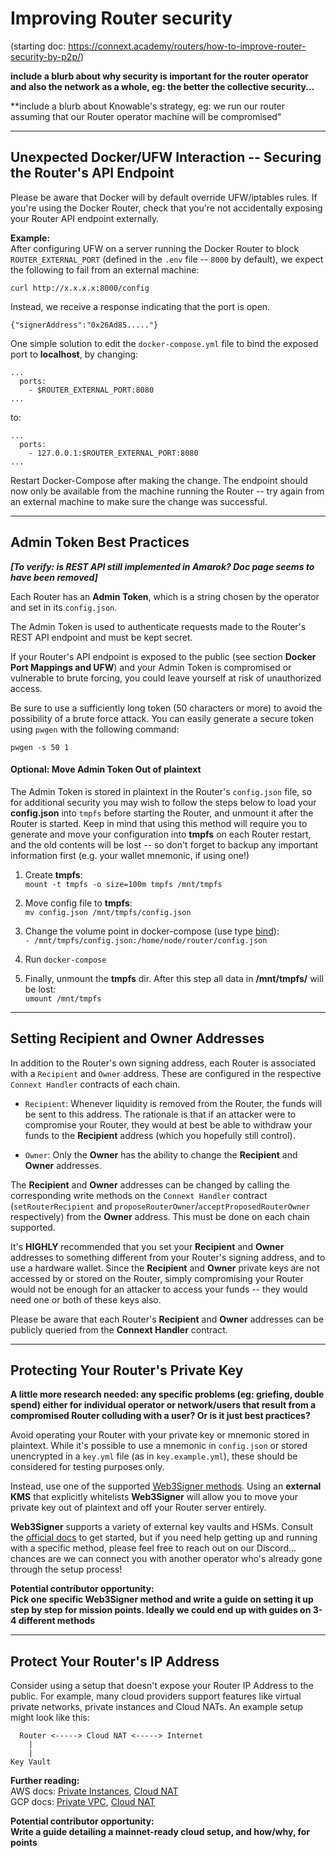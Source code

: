 # Improving Router security

(starting doc: https://connext.academy/routers/how-to-improve-router-security-by-p2p/)

**include a blurb about why security is important for the router operator and also the network as a whole, eg: the better the collective security...**

**include a blurb about Knowable's strategy, eg: we run our router assuming that our Router operator machine will be compromised"

***
## Unexpected Docker/UFW Interaction -- Securing the Router's API Endpoint

Please be aware that Docker will by default override UFW/iptables rules. If you're using the Docker Router, check that you're not accidentally exposing your Router API endpoint externally.

**Example:**  
After configuring UFW on a server running the Docker Router to block `ROUTER_EXTERNAL_PORT` (defined in the `.env` file -- `8000` by default), we expect the following to fail from an external machine:  

`curl http://x.x.x.x:8000/config`  

Instead, we receive a response indicating that the port is open.  

`{"signerAddress":"0x26Ad85....."}`

One simple solution to edit the `docker-compose.yml` file to bind the exposed port to **localhost**, by changing:

```
...
  ports:
    - $ROUTER_EXTERNAL_PORT:8080
...
```
to:
```
...
  ports:
    - 127.0.0.1:$ROUTER_EXTERNAL_PORT:8080
...
```

Restart Docker-Compose after making the change. The endpoint should now only be available from the machine running the Router -- try again from an external machine to make sure the change was successful.
***
## Admin Token Best Practices

***[To verify: is REST API still implemented in Amarok? Doc page seems to have been removed]***

Each Router has an **Admin Token**, which is a string chosen by the operator and set in its `config.json`.

The Admin Token is used to authenticate requests made to the Router's REST API endpoint and must be kept secret.

If your Router's API endpoint is exposed to the public (see section **Docker Port Mappings and UFW**) and your Admin Token is compromised or vulnerable to brute forcing, you could leave yourself at risk of unauthorized access.

Be sure to use a sufficiently long token (50 characters or more) to avoid the possibility of a brute force attack. You can easily generate a secure token using `pwgen` with the following command:

`pwgen -s 50 1`

#### Optional: Move Admin Token Out of plaintext

The Admin Token is stored in plaintext in the Router's `config.json` file, so for additional security you may wish to follow the steps below to load your **config.json** into `tmpfs` before starting the Router, and unmount it after the Router is started. Keep in mind that using this method will require you to generate and move your configuration into **tmpfs** on each Router restart, and the old contents will be lost -- so don't forget to backup any important information first (e.g. your wallet mnemonic, if using one!)

1. Create **tmpfs**:  
`mount -t tmpfs -o size=100m tmpfs /mnt/tmpfs`

2. Move config file to **tmpfs**:  
`mv config.json /mnt/tmpfs/config.json`

3. Change the volume point in docker-compose (use type [bind](https://github.com/docker/compose/issues/2781#issuecomment-441653347)):  
`- /mnt/tmpfs/config.json:/home/node/router/config.json`

4. Run `docker-compose`

5. Finally, unmount the **tmpfs** dir. After this step all data in **/mnt/tmpfs/** will be lost:  
`umount /mnt/tmpfs`


***
## Setting Recipient and Owner Addresses

In addition to the Router's own signing address, each Router is associated with a `Recipient` and `Owner` address. These are configured in the respective `Connext Handler` contracts of each chain.

- `Recipient`: Whenever liquidity is removed from the Router, the funds will be sent to this address. The rationale is that if an attacker were to compromise your Router, they would at best be able to withdraw your funds to the **Recipient** address (which you hopefully still control).

- `Owner`: Only the **Owner** has the ability to change the **Recipient** and **Owner** addresses.

The **Recipient** and **Owner** addresses can be changed by calling the corresponding write methods on the `Connext Handler` contract (`setRouterRecipient` and `proposeRouterOwner`/`acceptProposedRouterOwner` respectively) from the **Owner** address. This must be done on each chain supported.

It's **HIGHLY** recommended that you set your **Recipient** and **Owner** addresses to something different from your Router's signing address, and to use a hardware wallet. Since the **Recipient** and **Owner** private keys are not accessed by or stored on the Router, simply compromising your Router would not be enough for an attacker to access your funds -- they would need one or both of these keys also.

Please be aware that each Router's **Recipient** and **Owner** addresses can be publicly queried from the **Connext Handler** contract.


***
## Protecting Your Router's Private Key

**A little more research needed: any specific problems (eg: griefing, double spend) either for individual operator or network/users that result from a compromised Router colluding with a user? Or is it just best practices?**

Avoid operating your Router with your private key or mnemonic stored in plaintext. While it's possible to use a mnemonic in `config.json` or stored unencrypted in a `key.yml` file (as in `key.example.yml`), these should be considered for testing purposes only.

Instead, use one of the supported [Web3Signer methods](https://docs.web3signer.consensys.net/en/latest/HowTo/Use-Signing-Keys/). Using an **external KMS** that explicitly whitelists **Web3Signer** will allow you to move your private key out of plaintext and off your Router server entirely.

**Web3Signer** supports a variety of external key vaults and HSMs. Consult the [official docs](https://docs.web3signer.consensys.net/en/latest/Reference/Key-Configuration-Files/) to get started, but if you need help getting up and running with a specific method, please feel free to reach out on our Discord... chances are we can connect you with another operator who's already gone through the setup process!

**Potential contributor opportunity:  
Pick one specific Web3Signer method and write a guide on setting it up step by step for mission points. Ideally we could end up with guides on 3-4 different methods**

***
## Protect Your Router's IP Address

Consider using a setup that doesn't expose your Router IP Address to the public. For example, many cloud providers support features like virtual private networks, private instances and Cloud NATs. An example setup might look like this:  
```
  Router <-----> Cloud NAT <-----> Internet
    |
    |
Key Vault
```

**Further reading:**  
AWS docs: [Private Instances](https://aws.amazon.com/vpc/), [Cloud NAT](https://docs.aws.amazon.com/vpc/latest/userguide/vpc-nat-gateway.html)  
GCP docs: [Private VPC](https://cloud.google.com/data-fusion/docs/how-to/create-private-ip), [Cloud NAT](https://cloud.google.com/nat/docs/overview)

**Potential contributor opportunity:  
Write a guide detailing a mainnet-ready cloud setup, and how/why, for points**
